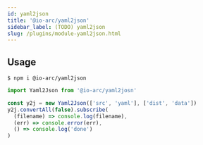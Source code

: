 ```yaml
---
id: yaml2json
title: '@io-arc/yaml2json'
sidebar_label: (TODO) yaml2json
slug: /plugins/module-yaml2json.html
---
```


## Usage

```shell
$ npm i @io-arc/yaml2json
```

```typescript title="index.ts"
import Yaml2Json from '@io-arc/yaml2josn'

const y2j = new Yaml2Json(['src', 'yaml'], ['dist', 'data'])
y2j.convertAll(false).subscribe(
  (filename) => console.log(filename),
  (err) => console.error(err),
  () => console.log('done')
)
```

